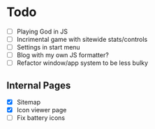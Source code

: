# Todo
- [ ] Playing God in JS
- [ ] Incrimental game with sitewide stats/controls
- [ ] Settings in start menu
- [ ] Blog with my own JS formatter?
- [ ] Refactor window/app system to be less bulky
## Internal Pages
- [x] Sitemap
- [x] Icon viewer page
- [ ] Fix battery icons